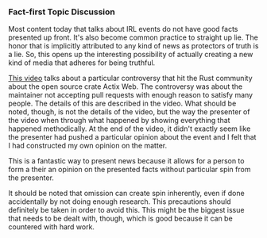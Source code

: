 
### Fact-first Topic Discussion

Most content today that talks about IRL events do not have good facts presented up front. It's also become common practice to straight up lie. The honor that is implicitly attributed to any kind of news as protectors of truth is a lie. So, this opens up the interesting possibility of actually creating a new kind of media that adheres for being truthful.

[This video][actix-web-controversy-review] talks about a particular controversy that hit the Rust community about the open source crate Actix Web. The controversy was about the maintainer not accepting pull requests with enough reason to satisfy many people. The details of this are described in the video. What should be noted, though, is not the details of the video, but the way the presenter of the video when through what happened by showing everything that happened methodically. At the end of the video, it didn't exactly seem like the presenter had pushed a particular opinion about the event and I felt that I had constructed my own opinion on the matter.

This is a fantastic way to present news because it allows for a person to form a their an opinion on the presented facts without particular spin from the presenter.

It should be noted that omission can create spin inherently, even if done accidentally by not doing enough research. This precautions should definitely be taken in order to avoid this. This might be the biggest issue that needs to be dealt with, though, which is good because it can be countered with hard work.

[actix-web-controversy-review]:https://www.youtube.com/watch?v=enLUX1TtNyE
